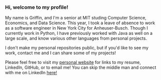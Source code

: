 ### Hi, welcome to my profile!

My name is Griffin, and I'm a senior at MIT studing Computer Science, Economics, and Data Science. This year, I took a leave of absence to work as a software engineer in New York City for Anheuser-Busch. Though I currently work in Python, I have previously worked with Java as well on a large scale, and know various other languages from personal projects.

I don't make my personal repositories public, but if you'd like to see my work, contact me and I can share some of my projects!

Please feel free to visit my [personal website](https://gansel51.github.io/ "Griffin's Website") for links to my resume, LinkedIn, GitHub, or to email me! You can skip the middle man and connect with me on LinkedIn [here!](https://www.linkedin.com/in/griffinansel/ "Griffin's LinkedIn")
